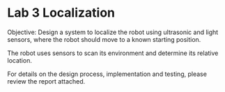 # Lab 3 Localization

Objective: Design a system to localize the robot using ultrasonic and light sensors, where the robot should move to a known starting position.

The robot uses sensors to scan its environment and determine its relative location.

For details on the design process, implementation and testing, please review the report attached.